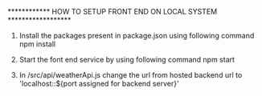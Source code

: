 ************ HOW TO SETUP FRONT END ON LOCAL SYSTEM ******************
1. Install the packages present in package.json using following command
   npm install

2. Start the font end service by using following command
   npm start

3. In /src/api/weatherApi.js change the url from hosted backend url to 'localhost::${port assigned for backend server}'
   
